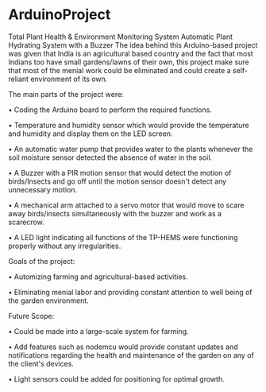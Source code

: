 # ArduinoProject
Total Plant Health & Environment Monitoring System
Automatic Plant Hydrating System with a Buzzer
The idea behind this Arduino-based project was given that India is an agricultural based country and the fact that most Indians too have small gardens/lawns of their own, this project make sure that most of the menial work could be eliminated and could create a self-reliant environment of its own.

The main parts of the project were:

• Coding the Arduino board to perform the required functions.

• Temperature and humidity sensor which would provide the temperature and humidity and display them on the LED screen.

• An automatic water pump that provides water to the plants whenever the soil moisture sensor detected the absence of water in the soil.

• A Buzzer with a PIR motion sensor that would detect the motion of birds/Insects and go off until the motion sensor doesn't detect any unnecessary motion.

• A mechanical arm attached to a servo motor that would move to scare away birds/insects simultaneously with the buzzer and work as a scarecrow.

• A LED light indicating all functions of the TP-HEMS were functioning properly without any irregularities.


Goals of the project:

• Automizing farming and agricultural-based activities.

• Eliminating menial labor and providing constant attention to well being of the garden environment.


Future Scope:

• Could be made into a large-scale system for farming.

• Add features such as nodemcu would provide constant updates and notifications regarding the health and maintenance of the garden on any of the client's devices.

• Light sensors could be added for positioning for optimal growth.

